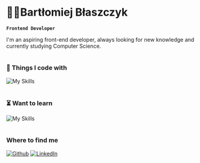 # 👨‍💻Bartłomiej Błaszczyk

**`Frontend Developer`**

I'm an aspiring front-end developer, always looking for new knowledge and currently studying Computer Science.

#

### 🧰 Things I code with

![My Skills](https://skillicons.dev/icons?i=git,github,html,css,sass,javascript,typescript,react)
<br />

#

### ⏳ Want to learn

![My Skills](https://skillicons.dev/icons?i=nextjs,graphql,nodejs,vue,docker)
<br />

#

### Where to find me
<p><a href="https://github.com/bartodziej777" target="_blank"><img alt="Github" src="https://img.shields.io/badge/GitHub-%2312100E.svg?&style=for-the-badge&logo=Github&logoColor=white" /></a> <a href="https://www.linkedin.com/in/" target="_blank"><img alt="LinkedIn" src="https://img.shields.io/badge/linkedin-%230077B5.svg?&style=for-the-badge&logo=linkedin&logoColor=white" /></a>
</p>
